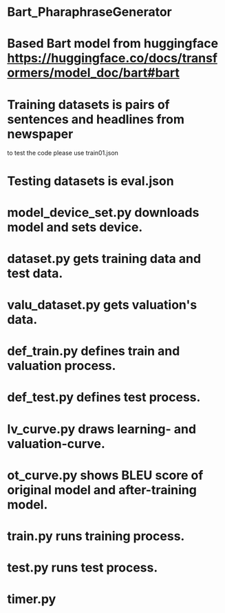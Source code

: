 # Bart_PharaphraseGenerator
# Based Bart model from huggingface https://huggingface.co/docs/transformers/model_doc/bart#bart

# Training datasets is pairs of sentences and headlines from newspaper
  to test the code please use train01.json
# Testing datasets is eval.json

# model_device_set.py downloads model and sets device.
# dataset.py gets training data and test data.
# valu_dataset.py gets valuation's data.
# def_train.py defines train and valuation process.
# def_test.py defines test process.
# lv_curve.py draws learning- and valuation-curve.
# ot_curve.py shows BLEU score of original model and after-training model.
# train.py runs training process.
# test.py runs test process.
# timer.py 
